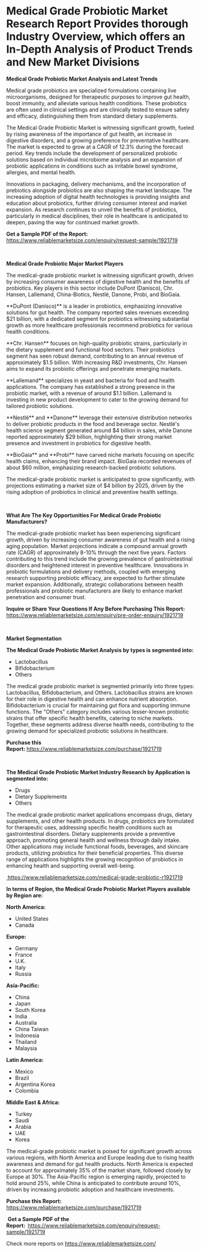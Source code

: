 <p><h1>Medical Grade Probiotic Market Research Report Provides thorough Industry Overview, which offers an In-Depth Analysis of Product Trends and New Market Divisions</h1></p><p><strong>Medical Grade Probiotic Market Analysis and Latest Trends</strong></p>
<p><p>Medical grade probiotics are specialized formulations containing live microorganisms, designed for therapeutic purposes to improve gut health, boost immunity, and alleviate various health conditions. These probiotics are often used in clinical settings and are clinically tested to ensure safety and efficacy, distinguishing them from standard dietary supplements.</p><p>The Medical Grade Probiotic Market is witnessing significant growth, fueled by rising awareness of the importance of gut health, an increase in digestive disorders, and a growing preference for preventative healthcare. The market is expected to grow at a CAGR of 12.3% during the forecast period. Key trends include the development of personalized probiotic solutions based on individual microbiome analysis and an expansion of probiotic applications in conditions such as irritable bowel syndrome, allergies, and mental health.</p><p>Innovations in packaging, delivery mechanisms, and the incorporation of prebiotics alongside probiotics are also shaping the market landscape. The increasing adoption of digital health technologies is providing insights and education about probiotics, further driving consumer interest and market expansion. As research continues to unveil the benefits of probiotics, particularly in medical disciplines, their role in healthcare is anticipated to deepen, paving the way for continued market growth.</p></p>
<p><strong>Get a Sample PDF of the Report:&nbsp;</strong> <a href="https://www.reliablemarketsize.com/enquiry/request-sample/1921719?utm_campaign=1897&utm_medium=2&utm_source=Github&utm_content=ia&utm_term=15022025&utm_id=medical-grade-probiotic">https://www.reliablemarketsize.com/enquiry/request-sample/1921719</a></p>
<p>&nbsp;</p>
<p><strong>Medical Grade Probiotic Major Market Players</strong></p>
<p><p>The medical-grade probiotic market is witnessing significant growth, driven by increasing consumer awareness of digestive health and the benefits of probiotics. Key players in this sector include DuPont (Danisco), Chr. Hansen, Lallemand, China-Biotics, Nestlé, Danone, Probi, and BioGaia.</p><p>**DuPont (Danisco)** is a leader in probiotics, emphasizing innovative solutions for gut health. The company reported sales revenues exceeding $21 billion, with a dedicated segment for probiotics witnessing substantial growth as more healthcare professionals recommend probiotics for various health conditions.</p><p>**Chr. Hansen** focuses on high-quality probiotic strains, particularly in the dietary supplement and functional food sectors. Their probiotics segment has seen robust demand, contributing to an annual revenue of approximately $1.5 billion. With increasing R&D investments, Chr. Hansen aims to expand its probiotic offerings and penetrate emerging markets.</p><p>**Lallemand** specializes in yeast and bacteria for food and health applications. The company has established a strong presence in the probiotic market, with a revenue of around $1.1 billion. Lallemand is investing in new product development to cater to the growing demand for tailored probiotic solutions.</p><p>**Nestlé** and **Danone** leverage their extensive distribution networks to deliver probiotic products in the food and beverage sector. Nestlé's health science segment generated around $4 billion in sales, while Danone reported approximately $29 billion, highlighting their strong market presence and investment in probiotics for digestive health.</p><p>**BioGaia** and **Probi** have carved niche markets focusing on specific health claims, enhancing their brand impact. BioGaia recorded revenues of about $60 million, emphasizing research-backed probiotic solutions.</p><p>The medical-grade probiotic market is anticipated to grow significantly, with projections estimating a market size of $4 billion by 2025, driven by the rising adoption of probiotics in clinical and preventive health settings.</p></p>
<p>&nbsp;</p>
<p><strong>What Are The Key Opportunities For Medical Grade Probiotic Manufacturers?</strong></p>
<p><p>The medical-grade probiotic market has been experiencing significant growth, driven by increasing consumer awareness of gut health and a rising aging population. Market projections indicate a compound annual growth rate (CAGR) of approximately 8-10% through the next five years. Factors contributing to this trend include the growing prevalence of gastrointestinal disorders and heightened interest in preventive healthcare. Innovations in probiotic formulations and delivery methods, coupled with emerging research supporting probiotic efficacy, are expected to further stimulate market expansion. Additionally, strategic collaborations between health professionals and probiotic manufacturers are likely to enhance market penetration and consumer trust.</p></p>
<p><strong>Inquire or Share Your Questions If Any Before Purchasing This Report:</strong> <a href="https://www.reliablemarketsize.com/enquiry/pre-order-enquiry/1921719?utm_campaign=1897&utm_medium=2&utm_source=Github&utm_content=ia&utm_term=15022025&utm_id=medical-grade-probiotic">https://www.reliablemarketsize.com/enquiry/pre-order-enquiry/1921719</a></p>
<p>&nbsp;</p>
<p><strong>Market Segmentation</strong></p>
<p><strong>The Medical Grade Probiotic Market Analysis by types is segmented into:</strong></p>
<p><ul><li>Lactobacillus</li><li>Bifidobacterium</li><li>Others</li></ul></p>
<p><p>The medical grade probiotic market is segmented primarily into three types: Lactobacillus, Bifidobacterium, and Others. Lactobacillus strains are known for their role in digestive health and can enhance nutrient absorption. Bifidobacterium is crucial for maintaining gut flora and supporting immune functions. The "Others" category includes various lesser-known probiotic strains that offer specific health benefits, catering to niche markets. Together, these segments address diverse health needs, contributing to the growing demand for specialized probiotic solutions in healthcare.</p></p>
<p><strong>Purchase this Report:&nbsp;</strong><a href="https://www.reliablemarketsize.com/purchase/1921719?utm_campaign=1897&utm_medium=2&utm_source=Github&utm_content=ia&utm_term=15022025&utm_id=medical-grade-probiotic">https://www.reliablemarketsize.com/purchase/1921719</a></p>
<p>&nbsp;</p>
<p><strong>The Medical Grade Probiotic Market Industry Research by Application is segmented into:</strong></p>
<p><ul><li>Drugs</li><li>Dietary Supplements</li><li>Others</li></ul></p>
<p><p>The medical grade probiotic market applications encompass drugs, dietary supplements, and other health products. In drugs, probiotics are formulated for therapeutic uses, addressing specific health conditions such as gastrointestinal disorders. Dietary supplements provide a preventive approach, promoting general health and wellness through daily intake. Other applications may include functional foods, beverages, and skincare products, utilizing probiotics for their beneficial properties. This diverse range of applications highlights the growing recognition of probiotics in enhancing health and supporting overall well-being.</p></p>
<p><a href="https://www.reliablemarketsize.com/medical-grade-probiotic-r1921719?utm_campaign=1897&utm_medium=2&utm_source=Github&utm_content=ia&utm_term=15022025&utm_id=medical-grade-probiotic">&nbsp;https://www.reliablemarketsize.com/medical-grade-probiotic-r1921719</a></p>
<p><strong>In terms of Region, the Medical Grade Probiotic Market Players available by Region are:</strong></p>
<p>
    <p> <strong> North America: </strong>
        <ul>
            <li>United States</li>
            <li>Canada</li>
        </ul>
        </p> 
    <p> <strong> Europe: </strong>
        <ul>
            <li>Germany</li>
            <li>France</li>
            <li>U.K.</li>
            <li>Italy</li>
            <li>Russia</li>
        </ul>
        </p> 
    <p> <strong> Asia-Pacific: </strong>
        <ul>
            <li>China</li>
            <li>Japan</li>
            <li>South Korea</li>
            <li>India</li>
            <li>Australia</li>
            <li>China Taiwan</li>
            <li>Indonesia</li>
            <li>Thailand</li>
            <li>Malaysia</li>
        </ul>
        </p> 
    <p> <strong> Latin America: </strong>
        <ul>
            <li>Mexico</li>
            <li>Brazil</li>
            <li>Argentina Korea</li>
            <li>Colombia</li>
        </ul>
        </p> 
    <p> <strong> Middle East & Africa: </strong>
        <ul>
            <li>Turkey</li>
            <li>Saudi</li>
            <li>Arabia</li>
            <li>UAE</li>
            <li>Korea</li>
        </ul>
    </p>
    </p>
<p><p>The medical-grade probiotic market is poised for significant growth across various regions, with North America and Europe leading due to rising health awareness and demand for gut health products. North America is expected to account for approximately 35% of the market share, followed closely by Europe at 30%. The Asia-Pacific region is emerging rapidly, projected to hold around 25%, while China is anticipated to contribute around 10%, driven by increasing probiotic adoption and healthcare investments.</p></p>
<p><strong>Purchase this Report: </strong><a href="https://www.reliablemarketsize.com/purchase/1921719?utm_campaign=1897&utm_medium=2&utm_source=Github&utm_content=ia&utm_term=15022025&utm_id=medical-grade-probiotic">https://www.reliablemarketsize.com/purchase/1921719</a></p>
<p>&nbsp;<strong>Get a Sample PDF of the Report:&nbsp;&nbsp;</strong><a href="https://www.reliablemarketsize.com/enquiry/request-sample/1921719?utm_campaign=1897&utm_medium=2&utm_source=Github&utm_content=ia&utm_term=15022025&utm_id=medical-grade-probiotic">https://www.reliablemarketsize.com/enquiry/request-sample/1921719</a></p>
<p><strong></strong></p>
<p>Check more reports on <a href="https://www.reliablemarketsize.com/?utm_campaign=1897&utm_medium=2&utm_source=Github&utm_content=ia&utm_term=15022025&utm_id=medical-grade-probiotic">https://www.reliablemarketsize.com/</a></p>